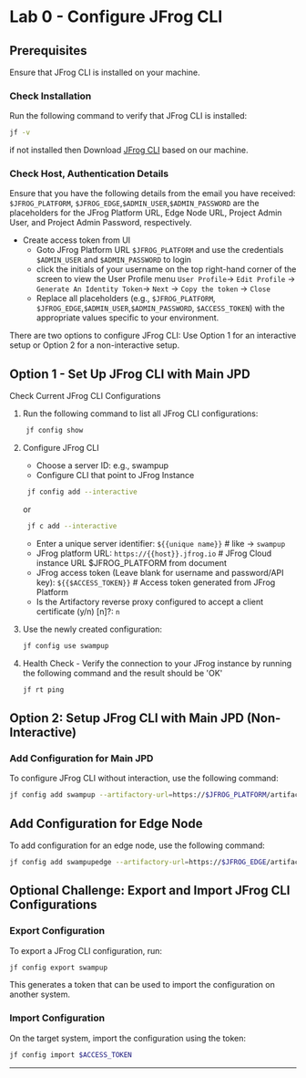 # Lab 0 - Configure JFrog CLI

## Prerequisites

Ensure that JFrog CLI is installed on your machine.

### Check Installation

Run the following command to verify that JFrog CLI is installed:

```bash
jf -v
```

if not installed then Download [JFrog CLI](https://jfrog.com/getcli/) based on our machine.

### Check Host, Authentication Details

Ensure that you have the following details from the email you have received:
`$JFROG_PLATFORM`, `$JFROG_EDGE`,`$ADMIN_USER`,`$ADMIN_PASSWORD` are the placeholders for the JFrog Platform URL, Edge Node URL, Project Admin User, and Project Admin Password, respectively.
- Create access token from UI
  - Goto JFrog Platform URL `$JFROG_PLATFORM` and use the credentials `$ADMIN_USER` and `$ADMIN_PASSWORD` to login
  - click the initials of your username on the top right-hand corner of the screen to view the User Profile menu ``User Profile``-> ``Edit Profile`` -> ``Generate An Identity Token``-> ``Next`` -> ``Copy the token`` -> ``Close``
  - Replace all placeholders (e.g., `$JFROG_PLATFORM`, `$JFROG_EDGE`,`$ADMIN_USER`,`$ADMIN_PASSWORD`, `$ACCESS_TOKEN`) with the appropriate values specific to your environment.

There are two options to configure JFrog CLI: Use Option 1 for an interactive setup or Option 2 for a non-interactive setup.

## Option 1 - Set Up JFrog CLI with Main JPD
Check Current JFrog CLI Configurations

1. Run the following command to list all JFrog CLI configurations:
```bash
    jf config show
```
2. Configure JFrog CLI
    - Choose a server ID: e.g., swampup
    - Configure CLI that point to JFrog Instance
    ```bash 
     jf config add --interactive
    ``` 
    or
    ```bash 
     jf c add --interactive
     ```
      - Enter a unique server identifier: ```${{unique name}}```        # like -> `swampup`
      - JFrog platform URL: ```https://{{host}}.jfrog.io```             # JFrog Cloud instance URL $JFROG_PLATFORM from document
      - JFrog access token (Leave blank for username and password/API key): ```${{$ACCESS_TOKEN}}``` # Access token generated from JFrog Platform
      - Is the Artifactory reverse proxy configured to accept a client certificate (y/n) [n]?: ``n``

3. Use the newly created configuration:
    ```bash
    jf config use swampup
    ```
4. Health Check
       - Verify the connection to your JFrog instance by running the following command and the result should be 'OK'
     ```bash
     jf rt ping
     ```

## Option 2: Setup JFrog CLI with Main JPD (Non-Interactive)

### Add Configuration for Main JPD
To configure JFrog CLI without interaction, use the following command:
```bash
jf config add swampup --artifactory-url=https://$JFROG_PLATFORM/artifactory --user=$ADMIN_USER --password=$ADMIN_PASSWORD --interactive=false
```

## Add Configuration for Edge Node 
To add configuration for an edge node, use the following command:
```bash
jf config add swampupedge --artifactory-url=https://$JFROG_EDGE/artifactory --user=$ADMIN_USER --password=$ADMIN_PASSWORD --interactive=false
```

## Optional Challenge: Export and Import JFrog CLI Configurations

### Export Configuration
To export a JFrog CLI configuration, run:
```bash
jf config export swampup
```
This generates a token that can be used to import the configuration on another system.

### Import Configuration
On the target system, import the configuration using the token:
```bash
jf config import $ACCESS_TOKEN
```

---
